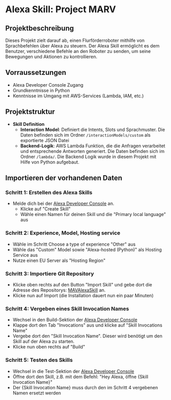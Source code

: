 
# Alexa Skill: Project MARV

## Projektbeschreibung
Dieses Projekt zielt darauf ab, einen Flurförderroboter mithilfe von Sprachbefehlen über Alexa zu steuern. Der Alexa Skill ermöglicht es dem Benutzer, verschiedene Befehle an den Roboter zu senden, um seine Bewegungen und Aktionen zu kontrollieren.

## Vorraussetzungen
- Alexa Developer Console Zugang
- Grundkenntnisse in Python
- Kenntnisse im Umgang mit AWS-Services (Lambda, IAM, etc.)

## Projektstruktur
- **Skill Definition**
     - **Interaction Model**: Definiert die Intents, Slots und Sprachmuster. Die Daten befinden sich im Ordner `/interactionModels/custom` als exportierte JSON Datei
     - **Backend-Logik**: AWS Lambda Funktion, die die Anfragen verarbeitet und entsprechende Antworten generiert. Die Daten befinden sich im Ordner `/lambda/`. Die Backend Logik wurde in diesem Projekt mit Hilfe von Python aufgebaut.

## Importieren der vorhandenen Daten

### Schritt 1: Erstellen des Alexa Skills
 - Melde dich bei der [Alexa Developer Console](https://developer.amazon.com/alexa/console/ask) an.
   - Klicke auf "Create Skill" 
   - Wähle einen Namen für deinen Skill und die "Primary local language" aus

### Schritt 2: Experience, Model, Hosting service
 - Wähle im Schritt Choose a type of experience "Other" aus
 - Wähle das "Custom" Model sowie "Alexa-hosted (Python)" als Hosting Service aus
 - Nutze einen EU Server als "Hosting Region"

### Schritt 3: Importiere Git Repository
 - Klicke oben rechts auf den Button "Import Skill" und gebe dort die Adresse des Repositorys: [MAVAlexaSkill](https://github.com/mgurdzel/MAVAlexaSkill) an.
 - Klicke nun auf Import (die Installation dauert nun ein paar Minuten)

### Schritt 4: Vergeben eines Skill Invocation Names
 - Wechsel in den Build-Sektion der [Alexa Developer Console](https://developer.amazon.com/alexa/console/ask)
 - Klappe dort den Tab "Invocations" aus und klicke auf "Skill Invocations Name"
 - Vergebe dort den "Skill Invocation Name". Dieser wird benötigt um den Skill auf der Alexa zu starten.
 - Klicke nun oben rechts auf "Build"

### Schritt 5: Testen des Skills
 - Wechsel in die Test-Sektion der [Alexa Developer Console](https://developer.amazon.com/alexa/console/ask)
 - Öffne dort den Skill, z.B. mit dem Befehl: "Hey Alexa, öffne {Skill Invocation Name}"
 - Der {Skill Invocation Name} muss durch den im Schritt 4 vergebenen Namen ersetzt werden


